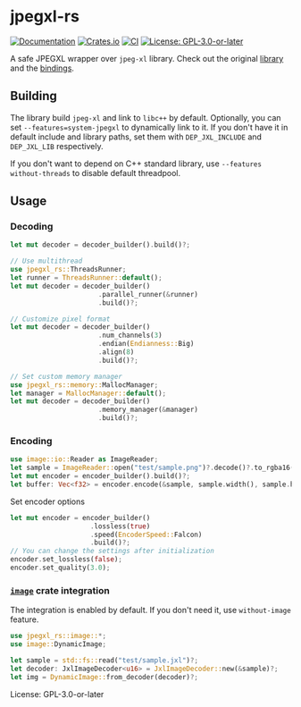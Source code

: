 # jpegxl-rs

[![Documentation](https://docs.rs/jpegxl-rs/badge.svg)](https://docs.rs/jpegxl-rs/)
[![Crates.io](https://img.shields.io/crates/v/jpegxl-rs.svg)](https://crates.io/crates/jpegxl-rs)
[![CI](https://github.com/inflation/jpegxl-rs/workflows/CI/badge.svg)](https://github.com/inflation/jpegxl-rs/actions?query=workflow%3ACI)
[![License: GPL-3.0-or-later](https://img.shields.io/crates/l/jpegxl-rs)](https://github.com/inflation/jpegxl-rs/blob/master/LICENSE)

A safe JPEGXL wrapper over `jpeg-xl` library. Check out the original [library](https://gitlab.com/wg1/jpeg-xl)
and the [bindings](https://github.com/inflation/jpegxl-sys).

## Building

The library build `jpeg-xl` and link to `libc++` by default. Optionally, you can set `--features=system-jpegxl` to
dynamically link to it. If you don't have it in default include and library paths,
set them with `DEP_JXL_INCLUDE` and `DEP_JXL_LIB` respectively.

If you don't want to depend on C++ standard library, use `--features without-threads` to disable default threadpool.

## Usage

### Decoding

```rust
let mut decoder = decoder_builder().build()?;

// Use multithread
use jpegxl_rs::ThreadsRunner;
let runner = ThreadsRunner::default();
let mut decoder = decoder_builder()
                      .parallel_runner(&runner)
                      .build()?;

// Customize pixel format
let mut decoder = decoder_builder()
                      .num_channels(3)
                      .endian(Endianness::Big)
                      .align(8)
                      .build()?;

// Set custom memory manager
use jpegxl_rs::memory::MallocManager;
let manager = MallocManager::default();
let mut decoder = decoder_builder()
                      .memory_manager(&manager)
                      .build()?;
```

### Encoding

```rust
use image::io::Reader as ImageReader;
let sample = ImageReader::open("test/sample.png")?.decode()?.to_rgba16();
let mut encoder = encoder_builder().build()?;
let buffer: Vec<f32> = encoder.encode(&sample, sample.width(), sample.height())?;
```

Set encoder options

```rust
let mut encoder = encoder_builder()
                    .lossless(true)
                    .speed(EncoderSpeed::Falcon)
                    .build()?;
// You can change the settings after initialization
encoder.set_lossless(false);
encoder.set_quality(3.0);
```

### [`image`](https://crates.io/crates/image) crate integration

The integration is enabled by default. If you don't need it, use `without-image` feature.

```rust
use jpegxl_rs::image::*;
use image::DynamicImage;

let sample = std::fs::read("test/sample.jxl")?;
let decoder: JxlImageDecoder<u16> = JxlImageDecoder::new(&sample)?;
let img = DynamicImage::from_decoder(decoder)?;
```

License: GPL-3.0-or-later
